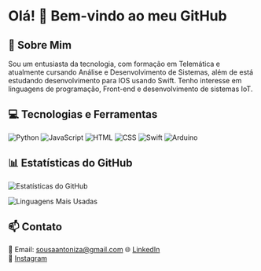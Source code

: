 # Olá! 👋 Bem-vindo ao meu GitHub

## 🚀 Sobre Mim
Sou um entusiasta da tecnologia, com formação em Telemática e atualmente cursando Análise e Desenvolvimento de Sistemas, além de está estudando desenvolvimento para IOS usando Swift. Tenho interesse em linguagens de programação, Front-end e desenvolvimento de sistemas IoT.

## 💻 Tecnologias e Ferramentas
![Python](https://img.shields.io/badge/Python-3776AB?style=for-the-badge&logo=python&logoColor=white)
![JavaScript](https://img.shields.io/badge/JavaScript-F7DF1E?style=for-the-badge&logo=javascript&logoColor=black)
![HTML](https://img.shields.io/badge/HTML5-E34F26?style=for-the-badge&logo=html5&logoColor=white)
![CSS](https://img.shields.io/badge/CSS3-1572B6?style=for-the-badge&logo=css3&logoColor=white)
![Swift](https://img.shields.io/badge/Swift-FA7343?style=for-the-badge&logo=swift&logoColor=white)
![Arduino](https://img.shields.io/badge/Arduino-00979D?style=for-the-badge&logo=arduino&logoColor=white)

## 📊 Estatísticas do GitHub
![Estatísticas do GitHub](https://github-readme-stats.vercel.app/api?username=antonizamorais&show_icons=true&theme=tokyonight)

![Linguagens Mais Usadas](https://github-readme-stats.vercel.app/api/top-langs/?username=antonizamorais&layout=compact&theme=tokyonight)

## 📫 Contato
📧 Email: sousaantoniza@gmail.com
🌐 [LinkedIn](https://www.linkedin.com/in/antoniza-morais/)  
📸 [Instagram](https://www.instagram.com/antoniza_morais/)
